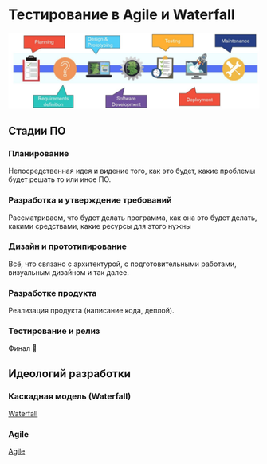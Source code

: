 # Тестирование в Agile и Waterfall

![Screenshot 2022-05-03 162354.png](%D0%A2%D0%B5%D1%81%D1%82%D0%B8%D1%80%D0%BE%D0%B2%D0%B0%D0%BD%D0%B8%D0%B5%20%D0%B2%20Agile%20%D0%B8%20Waterfall%20afc4c923945f4ef9820eee13de37f266/Screenshot_2022-05-03_162354.png)

## Стадии ПО

### Планирование

Непосредственная идея и видение того, как это будет, какие проблемы будет решать то или иное ПО.

### Разработка и утверждение требований

Рассматриваем, что будет делать программа, как она это будет делать, какими средствами, какие ресурсы для этого нужны

### Дизайн и прототипирование

Всё, что связано с архитектурой, с подготовительными работами, визуальным дизайном и так далее.

### Разработке продукта

Реализация продукта (написание кода, деплой).

### Тестирование и релиз

Финал 🥰

## Идеологий разработки

### Каскадная модель (Waterfall)

[Waterfall](../%D0%98%D0%B4%D0%B5%D0%BE%D0%BB%D0%BE%D0%B3%D0%B8%D0%B8%20b4ef0d8a7e1f41b1a0dcaaa09486a0a8/Waterfall%2089de18e8f84140ea9dee7d9776fdadd4.md)

### Agile

[Agile](../%D0%98%D0%B4%D0%B5%D0%BE%D0%BB%D0%BE%D0%B3%D0%B8%D0%B8%20b4ef0d8a7e1f41b1a0dcaaa09486a0a8/Agile%2028e3aa4ffc4d49c1a1d86da000faee82.md)